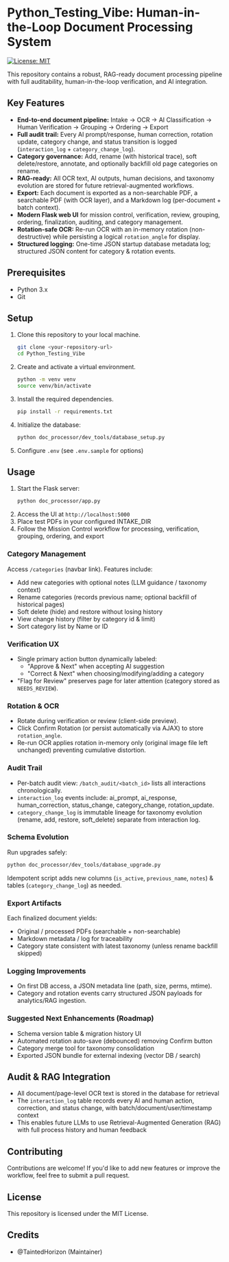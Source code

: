 
# Python_Testing_Vibe: Human-in-the-Loop Document Processing System

[![License: MIT](https://img.shields.io/badge/License-MIT-yellow.svg)](https://opensource.org/licenses/MIT)

This repository contains a robust, RAG-ready document processing pipeline with full auditability, human-in-the-loop verification, and AI integration.

## Key Features

- **End-to-end document pipeline:** Intake → OCR → AI Classification → Human Verification → Grouping → Ordering → Export
- **Full audit trail:** Every AI prompt/response, human correction, rotation update, category change, and status transition is logged (`interaction_log` + `category_change_log`).
- **Category governance:** Add, rename (with historical trace), soft delete/restore, annotate, and optionally backfill old page categories on rename.
- **RAG-ready:** All OCR text, AI outputs, human decisions, and taxonomy evolution are stored for future retrieval-augmented workflows.
- **Export:** Each document is exported as a non-searchable PDF, a searchable PDF (with OCR layer), and a Markdown log (per-document + batch context).
- **Modern Flask web UI** for mission control, verification, review, grouping, ordering, finalization, auditing, and category management.
- **Rotation-safe OCR:** Re-run OCR with an in-memory rotation (non-destructive) while persisting a logical `rotation_angle` for display.
- **Structured logging:** One-time JSON startup database metadata log; structured JSON content for category & rotation events.

## Prerequisites

- Python 3.x
- Git

## Setup

1. Clone this repository to your local machine.
   ```sh
   git clone <your-repository-url>
   cd Python_Testing_Vibe
   ```
2. Create and activate a virtual environment.
   ```sh
   python -m venv venv
   source venv/bin/activate
   ```
3. Install the required dependencies.
   ```sh
   pip install -r requirements.txt
   ```
4. Initialize the database:
   ```sh
   python doc_processor/dev_tools/database_setup.py
   ```
5. Configure `.env` (see `.env.sample` for options)

## Usage

1. Start the Flask server:
   ```sh
   python doc_processor/app.py
   ```
2. Access the UI at `http://localhost:5000`
3. Place test PDFs in your configured INTAKE_DIR
4. Follow the Mission Control workflow for processing, verification, grouping, ordering, and export

### Category Management
Access `/categories` (navbar link). Features include:
- Add new categories with optional notes (LLM guidance / taxonomy context)
- Rename categories (records previous name; optional backfill of historical pages)
- Soft delete (hide) and restore without losing history
- View change history (filter by category id & limit)
- Sort category list by Name or ID

### Verification UX
- Single primary action button dynamically labeled:
   - "Approve & Next" when accepting AI suggestion
   - "Correct & Next" when choosing/modifying/adding a category
- "Flag for Review" preserves page for later attention (category stored as `NEEDS_REVIEW`).

### Rotation & OCR
- Rotate during verification or review (client-side preview).
- Click Confirm Rotation (or persist automatically via AJAX) to store `rotation_angle`.
- Re-run OCR applies rotation in-memory only (original image file left unchanged) preventing cumulative distortion.

### Audit Trail
- Per-batch audit view: `/batch_audit/<batch_id>` lists all interactions chronologically.
- `interaction_log` events include: ai_prompt, ai_response, human_correction, status_change, category_change, rotation_update.
- `category_change_log` is immutable lineage for taxonomy evolution (rename, add, restore, soft_delete) separate from interaction log.

### Schema Evolution
Run upgrades safely:
```sh
python doc_processor/dev_tools/database_upgrade.py
```
Idempotent script adds new columns (`is_active`, `previous_name`, `notes`) & tables (`category_change_log`) as needed.

### Export Artifacts
Each finalized document yields:
- Original / processed PDFs (searchable + non-searchable)
- Markdown metadata / log for traceability
- Category state consistent with latest taxonomy (unless rename backfill skipped)

### Logging Improvements
- On first DB access, a JSON metadata line (path, size, perms, mtime).
- Category and rotation events carry structured JSON payloads for analytics/RAG ingestion.

### Suggested Next Enhancements (Roadmap)
- Schema version table & migration history UI
- Automated rotation auto-save (debounced) removing Confirm button
- Category merge tool for taxonomy consolidation
- Exported JSON bundle for external indexing (vector DB / search)

## Audit & RAG Integration

- All document/page-level OCR text is stored in the database for retrieval
- The `interaction_log` table records every AI and human action, correction, and status change, with batch/document/user/timestamp context
- This enables future LLMs to use Retrieval-Augmented Generation (RAG) with full process history and human feedback

## Contributing

Contributions are welcome! If you'd like to add new features or improve the workflow, feel free to submit a pull request.

## License

This repository is licensed under the MIT License.

## Credits

- @TaintedHorizon (Maintainer)

